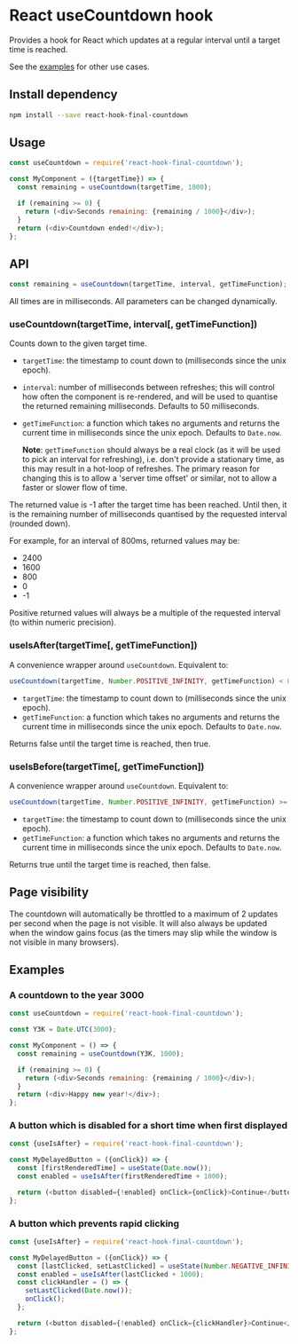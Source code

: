 # React useCountdown hook

Provides a hook for React which updates at a regular interval until a
target time is reached.

See the [examples](#examples) for other use cases.

## Install dependency

```bash
npm install --save react-hook-final-countdown
```

## Usage

```javascript
const useCountdown = require('react-hook-final-countdown');

const MyComponent = ({targetTime}) => {
  const remaining = useCountdown(targetTime, 1000);

  if (remaining >= 0) {
    return (<div>Seconds remaining: {remaining / 1000}</div>);
  }
  return (<div>Countdown ended!</div>);
};
```

## API

```javascript
const remaining = useCountdown(targetTime, interval, getTimeFunction);
```

All times are in milliseconds. All parameters can be changed
dynamically.

### useCountdown(targetTime, interval[, getTimeFunction])

Counts down to the given target time.

- `targetTime`: the timestamp to count down to (milliseconds since the
  unix epoch).
- `interval`: number of milliseconds between refreshes; this will
  control how often the component is re-rendered, and will be used to
  quantise the returned remaining milliseconds. Defaults to 50
  milliseconds.
- `getTimeFunction`: a function which takes no arguments and returns
  the current time in milliseconds since the unix epoch. Defaults to
  `Date.now`.

  **Note**: `getTimeFunction` should always be a real clock (as it will
  be used to pick an interval for refreshing), i.e. don't provide a
  stationary time, as this may result in a hot-loop of refreshes.
  The primary reason for changing this is to allow a 'server time
  offset' or similar, not to allow a faster or slower flow of time.

The returned value is -1 after the target time has been reached. Until
then, it is the remaining number of milliseconds quantised by the
requested interval (rounded down).

For example, for an interval of 800ms, returned values may be:

- 2400
- 1600
- 800
- 0
- -1

Positive returned values will always be a multiple of the requested
interval (to within numeric precision).

### useIsAfter(targetTime[, getTimeFunction])

A convenience wrapper around `useCountdown`. Equivalent to:

```js
useCountdown(targetTime, Number.POSITIVE_INFINITY, getTimeFunction) < 0
```

- `targetTime`: the timestamp to count down to (milliseconds since the
  unix epoch).
- `getTimeFunction`: a function which takes no arguments and returns
  the current time in milliseconds since the unix epoch. Defaults to
  `Date.now`.

Returns false until the target time is reached, then true.

### useIsBefore(targetTime[, getTimeFunction])

A convenience wrapper around `useCountdown`. Equivalent to:

```js
useCountdown(targetTime, Number.POSITIVE_INFINITY, getTimeFunction) >= 0
```

- `targetTime`: the timestamp to count down to (milliseconds since the
  unix epoch).
- `getTimeFunction`: a function which takes no arguments and returns
  the current time in milliseconds since the unix epoch. Defaults to
  `Date.now`.

Returns true until the target time is reached, then false.

## Page visibility

The countdown will automatically be throttled to a maximum of 2 updates
per second when the page is not visible. It will also always be updated
when the window gains focus (as the timers may slip while the window is
not visible in many browsers).

## Examples

### A countdown to the year 3000

```javascript
const useCountdown = require('react-hook-final-countdown');

const Y3K = Date.UTC(3000);

const MyComponent = () => {
  const remaining = useCountdown(Y3K, 1000);

  if (remaining >= 0) {
    return (<div>Seconds remaining: {remaining / 1000}</div>);
  }
  return (<div>Happy new year!</div>);
};
```

### A button which is disabled for a short time when first displayed

```javascript
const {useIsAfter} = require('react-hook-final-countdown');

const MyDelayedButton = ({onClick}) => {
  const [firstRenderedTime] = useState(Date.now());
  const enabled = useIsAfter(firstRenderedTime + 1000);

  return (<button disabled={!enabled} onClick={onClick}>Continue</button>);
};
```

### A button which prevents rapid clicking

```javascript
const {useIsAfter} = require('react-hook-final-countdown');

const MyDelayedButton = ({onClick}) => {
  const [lastClicked, setLastClicked] = useState(Number.NEGATIVE_INFINITY);
  const enabled = useIsAfter(lastClicked + 1000);
  const clickHandler = () => {
    setLastClicked(Date.now());
    onClick();
  };

  return (<button disabled={!enabled} onClick={clickHandler}>Continue</button>);
};
```
